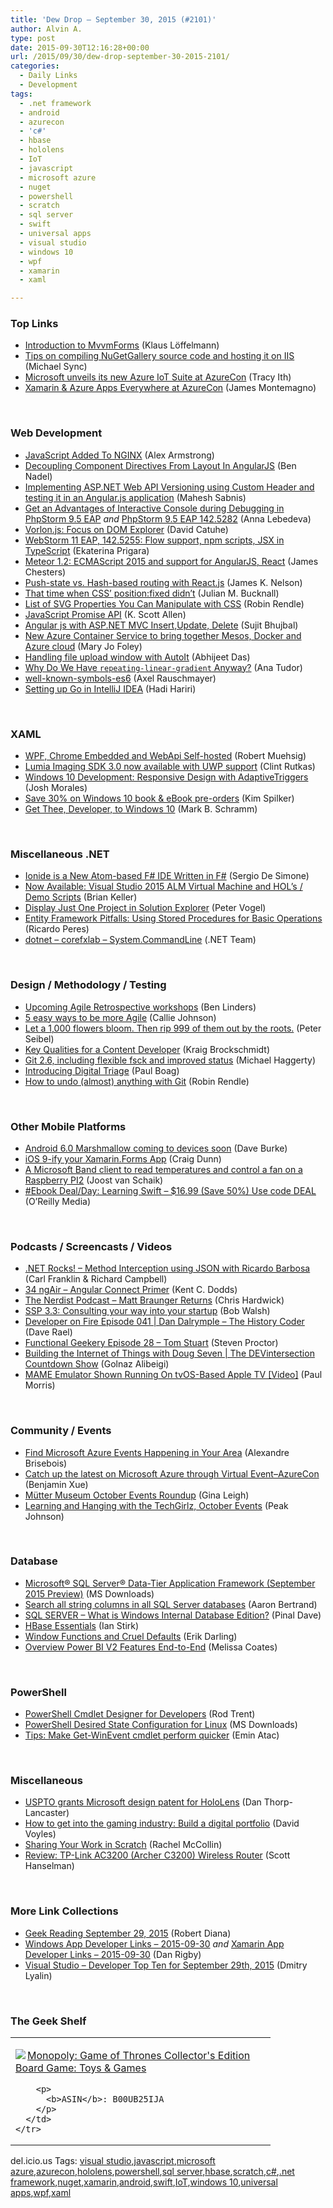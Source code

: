 ```yaml
---
title: 'Dew Drop – September 30, 2015 (#2101)'
author: Alvin A.
type: post
date: 2015-09-30T12:16:28+00:00
url: /2015/09/30/dew-drop-september-30-2015-2101/
categories:
  - Daily Links
  - Development
tags:
  - .net framework
  - android
  - azurecon
  - 'c#'
  - hbase
  - hololens
  - IoT
  - javascript
  - microsoft azure
  - nuget
  - powershell
  - scratch
  - sql server
  - swift
  - universal apps
  - visual studio
  - windows 10
  - wpf
  - xamarin
  - xaml

---
```

### <a name="top"></a>Top Links

  * <a href="https://www.youtube.com/watch?v=1R_81Np5New" target="_blank">Introduction to MvvmForms</a> (Klaus Löffelmann)
  * <a href="http://feedproxy.google.com/~r/MichaelSync/~3/dGeyZEoh-uQ/tips-on-compiling-nugetgallery-source-code-and-hosting-it-on-iis" target="_blank">Tips on compiling NuGetGallery source code and hosting it on IIS</a> (Michael Sync)
  * <a href="http://blogs.microsoft.com/firehose/2015/09/29/microsoft-unveils-its-new-azure-iot-suite-at-azurecon/" target="_blank">Microsoft unveils its new Azure IoT Suite at AzureCon</a> (Tracy Ith)
  * <a href="https://blog.xamarin.com/xamarin-and-azure-apps-everywhere-at-azurecon/" target="_blank">Xamarin & Azure Apps Everywhere at AzureCon</a> (James Montemagno)

&nbsp;

### <a name="web"></a>Web Development

  * <a href="http://www.i-programmer.info/news/167-javascript/9023-javascript-added-to-nginx.html" target="_blank">JavaScript Added To NGINX</a> (Alex Armstrong)
  * <a href="http://www.bennadel.com/blog/2922-decoupling-component-directives-from-layout-in-angularjs.htm" target="_blank">Decoupling Component Directives From Layout In AngularJS</a> (Ben Nadel)
  * <a href="http://www.dotnetcurry.com/aspnet/1185/aspnet-web-api-versioning-angularjs-app" target="_blank">Implementing ASP.NET Web API Versioning using Custom Header and testing it in an Angular.js application</a> (Mahesh Sabnis)
  * <a href="http://blog.jetbrains.com/phpstorm/2015/09/get-an-advantages-of-interactive-console-during-debugging-in-phpstorm-9-5-eap/" target="_blank">Get an Advantages of Interactive Console during Debugging in PhpStorm 9.5 EAP</a> _and_ <a href="http://blog.jetbrains.com/phpstorm/2015/09/phpstorm-9-5-eap-142-5282/" target="_blank">PhpStorm 9.5 EAP 142.5282</a> (Anna Lebedeva)
  * <a href="http://www.codeproject.com/Articles/1033936/Vorlon-js-Focus-on-DOM-Explorer" target="_blank">Vorlon.js: Focus on DOM Explorer</a> (David Catuhe)
  * <a href="http://blog.jetbrains.com/webstorm/2015/09/webstorm-11-eap-142-5255/" target="_blank">WebStorm 11 EAP, 142.5255: Flow support, npm scripts, JSX in TypeScript</a> (Ekaterina Prigara)
  * <a href="http://www.infoq.com/news/2015/09/meteor-12-ecmascript?utm_campaign=infoq_content&utm_source=infoq&utm_medium=feed&utm_term=global" target="_blank">Meteor 1.2: ECMAScript 2015 and support for AngularJS, React</a> (James Chesters)
  * <a href="http://jamesknelson.com/push-state-vs-hash-based-routing-with-react-js/" target="_blank">Push-state vs. Hash-based routing with React.js</a> (James K. Nelson)
  * <a href="http://blog.boyet.com/blog/blog/that-time-when-css-rsquo-position-fixed-didn-rsquo-t/" target="_blank">That time when CSS’ position:fixed didn’t</a> (Julian M. Bucknall)
  * <a href="http://www.w3.org/TR/SVG/propidx.html" target="_blank">List of SVG Properties You Can Manipulate with CSS</a> (Robin Rendle)
  * <a href="http://odetocode.com/blogs/scott/archive/2015/09/29/javascript-promise-api.aspx" target="_blank">JavaScript Promise API</a> (K. Scott Allen)
  * <a href="http://www.codeproject.com/Articles/1034593/Angular-js-with-ASP-NET-MVC-Insert-Update-Delete" target="_blank">Angular js with ASP.NET MVC Insert,Update, Delete</a> (Sujit Bhujbal)
  * <a href="http://zdnet.com.feedsportal.com/c/35462/f/675660/s/4a41785e/sc/28/l/0L0Szdnet0N0Carticle0Cnew0Eazure0Econtainer0Eservice0Eto0Ebring0Etogether0Emesos0Edocker0Eand0Eazure0Ecloud0C0Tftag0FRSSbaffb68/story01.htm" target="_blank">New Azure Container Service to bring together Mesos, Docker and Azure cloud</a> (Mary Jo Foley)
  * <a href="http://blogs.quovantis.com/handling-file-upload-window-with-autoit-2/" target="_blank">Handling file upload window with AutoIt</a> (Abhijeet Das)
  * <a href="https://css-tricks.com/why-do-we-have-repeating-linear-gradient-anyway/" target="_blank">Why Do We Have `repeating-linear-gradient` Anyway?</a> (Ana Tudor)
  * <a href="http://feedproxy.google.com/~r/2ality/~3/hKn7-VRSQXI/well-known-symbols-es6.html" target="_blank">well-known-symbols-es6</a> (Axel Rauschmayer)
  * <a href="http://hadihariri.com/2015/09/30/setting-up-go-on-intellij/" target="_blank">Setting up Go in IntelliJ IDEA</a> (Hadi Hariri)

&nbsp;

### <a name="silverlight"></a>XAML

  * <a href="http://feedproxy.google.com/~r/Code-InsideBlogInternational/~3/l6nRIJGDEac/wpf-chrome-embedded-and-webapi-selfhosting" target="_blank">WPF, Chrome Embedded and WebApi Self-hosted</a> (Robert Muehsig)
  * <a href="http://blogs.windows.com/buildingapps/2015/09/29/lumia-imaging-sdk-3-0-now-available-with-uwp-support/?WT.mc_id=DX_MVP4025064" target="_blank">Lumia Imaging SDK 3.0 now available with UWP support</a> (Clint Rutkas)
  * <a href="http://blog.falafel.com/windows-10-development-responsive-design-with-adaptivetriggers/" target="_blank">Windows 10 Development: Responsive Design with AdaptiveTriggers</a> (Josh Morales)
  * <a href="http://blogs.msdn.com/b/microsoft_press/archive/2015/09/29/save-30-on-windows-10-book-amp-ebook-pre-orders.aspx?WT.mc_id=DX_MVP4025064" target="_blank">Save 30% on Windows 10 book & eBook pre-orders</a> (Kim Spilker)
  * <a href="http://feedproxy.google.com/~r/CanDevs/~3/17biaKPZ91U/get-thee-developer-to-windows-10.aspx" target="_blank">Get Thee, Developer, to Windows 10</a> (Mark B. Schramm)

&nbsp;

### <a name="dotnet"></a>Miscellaneous .NET

  * <a href="http://www.infoq.com/news/2015/09/ionide-fsharp-ide?utm_campaign=infoq_content&utm_source=infoq&utm_medium=feed&utm_term=global" target="_blank">Ionide is a New Atom-based F# IDE Written in F#</a> (Sergio De Simone)
  * <a href="http://blogs.msdn.com/b/briankel/archive/2015/09/29/now-available-visual-studio-2015-alm-virtual-machine-and-hol-s-demo-scripts.aspx?WT.mc_id=DX_MVP4025064" target="_blank">Now Available: Visual Studio 2015 ALM Virtual Machine and HOL&#8217;s / Demo Scripts</a> (Brian Keller)
  * <a href="https://visualstudiomagazine.com/blogs/tool-tracker/2015/09/display-one-project-solution-explorer.aspx" target="_blank">Display Just One Project in Solution Explorer</a> (Peter Vogel)
  * <a href="http://weblogs.asp.net:80/ricardoperes/entity-framework-pitfalls-using-stored-procedures-for-basic-operations?WT.mc_id=DX_MVP4025064" target="_blank">Entity Framework Pitfalls: Using Stored Procedures for Basic Operations</a> (Ricardo Peres)
  * <a href="https://github.com/dotnet/corefxlab/tree/terrajobst/commandline/src/System.CommandLine" target="_blank">dotnet &#8211; corefxlab &#8211; System.CommandLine</a> (.NET Team)

&nbsp;

### <a name="design"></a>Design / Methodology / Testing

  * <a href="http://www.benlinders.com/news/upcoming-agile-retrospective-workshops/" target="_blank">Upcoming Agile Retrospective workshops</a> (Ben Linders)
  * <a href="http://blog.pluralsight.com/5-ways-to-be-agile" target="_blank">5 easy ways to be more Agile</a> (Callie Johnson)
  * <a href="http://www.gigamonkeys.com/flowers/" target="_blank">Let a 1,000 flowers bloom. Then rip 999 of them out by the roots.</a> (Peter Seibel)
  * <a href="http://www.kraigbrockschmidt.com/2015/09/29/key-qualities-content-developer/" target="_blank">Key Qualities for a Content Developer</a> (Kraig Brockschmidt)
  * <a href="https://github.com/blog/2066-git-2-6-including-flexible-fsck-and-improved-status" target="_blank">Git 2.6, including flexible fsck and improved status</a> (Michael Haggerty)
  * <a href="https://boagworld.com/news/introducing-digital-triage/" target="_blank">Introducing Digital Triage</a> (Paul Boag)
  * <a href="https://github.com/blog/2019-how-to-undo-almost-anything-with-git" target="_blank">How to undo (almost) anything with Git</a> (Robin Rendle)

&nbsp;

### <a name="mobile"></a>Other Mobile Platforms

  * <a href="http://feedproxy.google.com/~r/blogspot/hsDu/~3/r6UvJi_aVh0/android-marshmallow-ready-for-devices.html" target="_blank">Android 6.0 Marshmallow coming to devices soon</a> (Dave Burke)
  * <a href="http://conceptdev.blogspot.com/2015/09/ios-9-ify-your-xamarinforms-app_29.html" target="_blank">iOS 9-ify your Xamarin.Forms App</a> (Craig Dunn)
  * <a href="http://feedproxy.google.com/~r/blogspot/dotnetbyexample/~3/cJUIwmRfZ4E/a-microsoft-band-client-to-read.html" target="_blank">A Microsoft Band client to read temperatures and control a fan on a Raspberry PI2</a> (Joost van Schaik)
  * <a href="http://feedproxy.google.com/~r/oreilly/news/~3/SuxPc1cHMhg/0636920045946.do" target="_blank">#Ebook Deal/Day: Learning Swift &#8211; $16.99 (Save 50%) Use code DEAL</a> (O&#8217;Reilly Media)

&nbsp;

### <a name="podcasts"></a>Podcasts / Screencasts / Videos

  * <a href="http://www.dotnetrocks.com/default.aspx?ShowNum=1198" target="_blank">.NET Rocks! &#8211; Method Interception using JSON with Ricardo Barbosa</a> (Carl Franklin & Richard Campbell)
  * <a href="http://audio.angular-air.com/e/34-ngair-angular-connect-primer/" target="_blank">34 ngAir &#8211; Angular Connect Primer</a> (Kent C. Dodds)
  * <a href="http://nerdist.libsyn.com/matt-braunger-returns" target="_blank">The Nerdist Podcast &#8211; Matt Braunger Returns</a> (Chris Hardwick)
  * <a href="http://startupsuccesspodcast.com/2015/09/ssp-3-3-consulting-your-way-into-your-startup/" target="_blank">SSP 3.3: Consulting your way into your startup</a> (Bob Walsh)
  * <a href="http://feedproxy.google.com/~r/developeronfire/~3/3I4hIyUzMt0/dan-dalrymple-the-history-coder" target="_blank">Developer on Fire Episode 041 | Dan Dalrymple &#8211; The History Coder</a> (Dave Rael)
  * <a href="http://www.functionalgeekery.com/episode-28-tom-stuart/" target="_blank">Functional Geekery Episode 28 – Tom Stuart</a> (Steven Proctor)
  * <a href="https://channel9.msdn.com/Shows/The-DEVintersection-Countdown-Show/Building-the-Internet-of-Things-with-Doug-Seven?WT.mc_id=DX_MVP4025064" target="_blank">Building the Internet of Things with Doug Seven | The DEVintersection Countdown Show</a> (Golnaz Alibeigi)
  * <a href="http://feedproxy.google.com/~r/RedmondPie/~3/yWNsQs07xLk/" target="_blank">MAME Emulator Shown Running On tvOS-Based Apple TV [Video]</a> (Paul Morris)

&nbsp;

### <a name="events"></a>Community / Events

  * <a href="https://alexandrebrisebois.wordpress.com/2015/09/29/find-microsoft-azure-events-happenning-in-your-area/" target="_blank">Find Microsoft Azure Events Happening in Your Area</a> (Alexandre Brisebois)
  * <a href="http://blogs.msdn.com/b/zxue/archive/2015/09/29/catch-up-the-latest-on-microsoft-azure-through-virtual-event-azurecon.aspx?WT.mc_id=DX_MVP4025064" target="_blank">Catch up the latest on Microsoft Azure through Virtual Event–AzureCon</a> (Benjamin Xue)
  * <a href="http://www.geekadelphia.com/2015/09/29/mutter-museum-october-events-roundup/" target="_blank">Mütter Museum October Events Roundup</a> (Gina Leigh)
  * <a href="http://www.geekadelphia.com/2015/09/29/learning-and-hanging-with-the-techgirlz-october-events/" target="_blank">Learning and Hanging with the TechGirlz, October Events</a> (Peak Johnson)

&nbsp;

### <a name="sql"></a>Database

  * <a href="http://www.microsoft.com/en-us/download/details.aspx?id=49151&WT.mc_id=DX_MVP4025064" target="_blank">Microsoft® SQL Server® Data-Tier Application Framework (September 2015 Preview)</a> (MS Downloads)
  * <a href="http://feedproxy.google.com/~r/MSSQLTips-LatestSqlServerTips/~3/TvrD3BkunpU/tip.asp" target="_blank">Search all string columns in all SQL Server databases</a> (Aaron Bertrand)
  * <a href="http://blog.sqlauthority.com/2015/09/30/sql-server-what-is-windows-internal-database-edition/" target="_blank">SQL SERVER – What is Windows Internal Database Edition?</a> (Pinal Dave)
  * <a href="http://www.i-programmer.info/bookreviews/21-database/9024-hbase-essentials.html" target="_blank">HBase Essentials</a> (Ian Stirk)
  * <a href="http://feedproxy.google.com/~r/BrentOzar-SqlServerDba/~3/aG3l_T5mSa4/" target="_blank">Window Functions and Cruel Defaults</a> (Erik Darling)
  * <a href="http://feedproxy.google.com/~r/SqlChick-MelissaCoates/~3/B5Re4iBVs1o/overview-power-bi-v2-features-end-to-end" target="_blank">Overview Power BI V2 Features End-to-End</a> (Melissa Coates)

&nbsp;

### <a name="ps"></a>PowerShell

  * <a href="http://devproconnections.com/windows-development/powershell-cmdlet-designer-developers" target="_blank">PowerShell Cmdlet Designer for Developers</a> (Rod Trent)
  * <a href="http://www.microsoft.com/en-us/download/details.aspx?id=49150&WT.mc_id=DX_MVP4025064" target="_blank">PowerShell Desired State Configuration for Linux</a> (MS Downloads)
  * <a href="https://p0w3rsh3ll.wordpress.com/2015/09/30/tips-make-get-winevent-cmdlet-perform-quicker/" target="_blank">Tips: Make Get-WinEvent cmdlet perform quicker</a> (Emin Atac)

&nbsp;

### <a name="misc"></a>Miscellaneous

  * <a href="http://feedproxy.google.com/~r/wmexperts/~3/WNy1k0Ksceg/story01.htm" target="_blank">USPTO grants Microsoft design patent for HoloLens</a> (Dan Thorp-Lancaster)
  * <a href="http://www.davevoyles.com/how-to-get-into-the-gaming-industry-build-a-digital-portfolio/" target="_blank">How to get into the gaming industry: Build a digital portfolio</a> (David Voyles)
  * <a href="http://code.tutsplus.com/tutorials/sharing-your-work-in-scratch--cms-24240" target="_blank">Sharing Your Work in Scratch</a> (Rachel McCollin)
  * <a href="http://feeds.hanselman.com/~/114275893/0/scotthanselman~Review-TPLink-AC-Archer-C-Wireless-Router.aspx" target="_blank">Review: TP-Link AC3200 (Archer C3200) Wireless Router</a> (Scott Hanselman)

&nbsp;

### <a name="links"></a>More Link Collections

  * <a href="http://feeds.regulargeek.com/~r/RegularGeek/~3/cQ825ah3uMw/" target="_blank">Geek Reading September 29, 2015</a> (Robert Diana)
  * <a href="http://windowsappdev.com/2015/09/windows-app-developer-links-2015-09-30/" target="_blank">Windows App Developer Links &#8211; 2015-09-30</a> _and_ <a href="http://allaboutxamarin.com/2015/09/xamarin-app-developer-links-2015-09-30/" target="_blank">Xamarin App Developer Links &#8211; 2015-09-30</a> (Dan Rigby)
  * <a href="http://www.lyalin.com/2015/09/29/visual-studio-developer-top-ten-for-september-29th-2015/" target="_blank">Visual Studio – Developer Top Ten for September 29th, 2015</a> (Dmitry Lyalin)

&nbsp;

### <a name="shelf"></a>The Geek Shelf

<div id="scid:7dc1bd33-94bd-46fd-a20b-0131235bcd47:e223086c-1d37-4486-98d7-b1408fa93d50" class="wlWriterEditableSmartContent" style="float: none; padding-bottom: 0px; padding-top: 0px; padding-left: 0px; margin: 0px; display: inline; padding-right: 0px">
  <table cellspacing="0" cellpadding="2" width="400" border="0" unselectable="on">
    <tr>
      <td valign="top" width="400">
        <p>
          <a title="Monopoly: Game of Thrones Collector&#39;s Edition Board Game: Toys & Games" href="http://www.amazon.com/exec/obidos/ASIN/B00UB25IJA/amavin-20"><img data-recalc-dims="1" decoding="async" src="https://i0.wp.com/images.amazon.com/images/P/B00UB25IJA.01.MZZZZZZZ.jpg?w=660" border="0" align="left" style="float:left" />Monopoly: Game of Thrones Collector's Edition Board Game: Toys & Games</a>
        </p>
        
        <p>
          <b>ASIN</b>: B00UB25IJA
        </p>
      </td>
    </tr>
  </table>
</div>

<div id="scid:0767317B-992E-4b12-91E0-4F059A8CECA8:09580fe7-c3dc-439d-90f8-d139ddc0a232" class="wlWriterEditableSmartContent" style="float: none; padding-bottom: 0px; padding-top: 0px; padding-left: 0px; margin: 0px; display: inline; padding-right: 0px">
  del.icio.us Tags: <a href="http://del.icio.us/popular/visual+studio" rel="tag">visual studio</a>,<a href="http://del.icio.us/popular/javascript" rel="tag">javascript</a>,<a href="http://del.icio.us/popular/microsoft+azure" rel="tag">microsoft azure</a>,<a href="http://del.icio.us/popular/azurecon" rel="tag">azurecon</a>,<a href="http://del.icio.us/popular/hololens" rel="tag">hololens</a>,<a href="http://del.icio.us/popular/powershell" rel="tag">powershell</a>,<a href="http://del.icio.us/popular/sql+server" rel="tag">sql server</a>,<a href="http://del.icio.us/popular/hbase" rel="tag">hbase</a>,<a href="http://del.icio.us/popular/scratch" rel="tag">scratch</a>,<a href="http://del.icio.us/popular/c%23" rel="tag">c#</a>,<a href="http://del.icio.us/popular/.net+framework" rel="tag">.net framework</a>,<a href="http://del.icio.us/popular/nuget" rel="tag">nuget</a>,<a href="http://del.icio.us/popular/xamarin" rel="tag">xamarin</a>,<a href="http://del.icio.us/popular/android" rel="tag">android</a>,<a href="http://del.icio.us/popular/swift" rel="tag">swift</a>,<a href="http://del.icio.us/popular/IoT" rel="tag">IoT</a>,<a href="http://del.icio.us/popular/windows+10" rel="tag">windows 10</a>,<a href="http://del.icio.us/popular/universal+apps" rel="tag">universal apps</a>,<a href="http://del.icio.us/popular/wpf" rel="tag">wpf</a>,<a href="http://del.icio.us/popular/xaml" rel="tag">xaml</a>
</div>